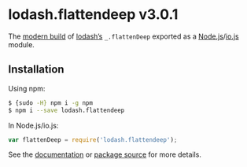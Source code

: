 # lodash.flattendeep v3.0.1

The [modern build](https://github.com/lodash/lodash/wiki/Build-Differences) of [lodash’s](https://lodash.com/) `_.flattenDeep` exported as a [Node.js](http://nodejs.org/)/[io.js](https://iojs.org/) module.

## Installation

Using npm:

```bash
$ {sudo -H} npm i -g npm
$ npm i --save lodash.flattendeep
```

In Node.js/io.js:

```js
var flattenDeep = require('lodash.flattendeep');
```

See the [documentation](https://lodash.com/docs#flattenDeep) or [package source](https://github.com/lodash/lodash/blob/3.0.1-npm-packages/lodash.flattendeep) for more details.
